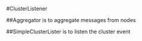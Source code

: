 #ClusterListener 

##Aggregator is to aggregate messages from nodes


##SimpleClusterLister is to listen the cluster event